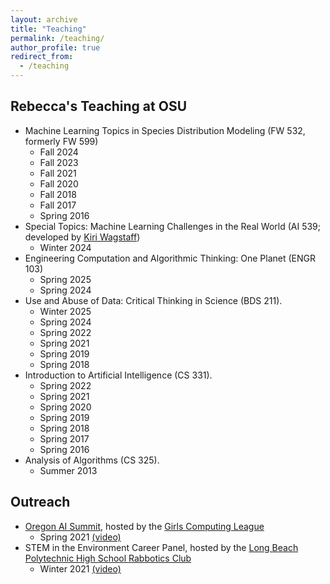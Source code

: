 ```yaml
---
layout: archive
title: "Teaching"
permalink: /teaching/
author_profile: true
redirect_from:
  - /teaching
---
```


## Rebecca's Teaching at OSU
- Machine Learning Topics in Species Distribution Modeling (FW 532, formerly FW 599)
  - Fall 2024
  - Fall 2023
  - Fall 2021
  - Fall 2020
  - Fall 2018
  - Fall 2017
  - Spring 2016
- Special Topics: Machine Learning Challenges in the Real World (AI 539; developed by [Kiri Wagstaff](https://www.wkiri.com/))
  - Winter 2024
- Engineering Computation and Algorithmic Thinking: One Planet (ENGR 103)
  - Spring 2025
  - Spring 2024
- Use and Abuse of Data: Critical Thinking in Science (BDS 211).
  - Winter 2025
  - Spring 2024
  - Spring 2022
  - Spring 2021
  - Spring 2019
  - Spring 2018
- Introduction to Artificial Intelligence (CS 331). 
  - Spring 2022
  - Spring 2021
  - Spring 2020
  - Spring 2019
  - Spring 2018
  - Spring 2017
  - Spring 2016
- Analysis of Algorithms (CS 325).
  - Summer 2013

## Outreach 
- [Oregon AI Summit](https://www.girlscomputingleague.org/oregon-ai-2021/), hosted by the [Girls Computing League](https://www.girlscomputingleague.org/)
  - Spring 2021 [(video)](https://www.youtube.com/watch?v=GR6RvtVvjP4)
- STEM in the Environment Career Panel, hosted by the [Long Beach Polytechnic High School Rabbotics Club](https://lbpolyrabbotics.org/)
  - Winter 2021 [(video)](https://www.youtube.com/watch?v=Gtw41NbPfvE&t=1706s)

